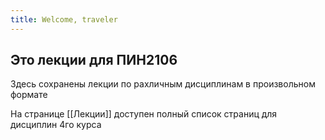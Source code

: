 ```yaml
---
title: Welcome, traveler
---
```

## Это лекции для ПИН2106
Здесь сохранены лекции по рахличным дисциплинам в произвольном формате

На странице [[Лекции]] доступен полный список страниц для дисциплин 4го курса
